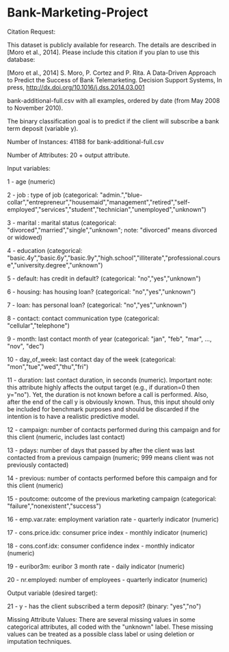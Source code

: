 # Bank-Marketing-Project
Citation Request:

This dataset is publicly available for research. The details are described in [Moro et al., 2014]. Please include this citation if you plan to use this database:

[Moro et al., 2014] S. Moro, P. Cortez and P. Rita. A Data-Driven Approach to Predict the Success of Bank Telemarketing. Decision Support Systems, In press, http://dx.doi.org/10.1016/j.dss.2014.03.001

bank-additional-full.csv with all examples, ordered by date (from May 2008 to November 2010).

The binary classification goal is to predict if the client will subscribe a bank term deposit (variable y).

Number of Instances: 41188 for bank-additional-full.csv

Number of Attributes: 20 + output attribute.

Input variables:

1 - age (numeric)

2 - job : type of job (categorical: "admin.","blue-collar","entrepreneur","housemaid","management","retired","self-employed","services","student","technician","unemployed","unknown")

3 - marital : marital status (categorical: "divorced","married","single","unknown"; note: "divorced" means divorced or widowed)

4 - education (categorical: "basic.4y","basic.6y","basic.9y","high.school","illiterate","professional.course","university.degree","unknown")

5 - default: has credit in default? (categorical: "no","yes","unknown")

6 - housing: has housing loan? (categorical: "no","yes","unknown")

7 - loan: has personal loan? (categorical: "no","yes","unknown")

8 - contact: contact communication type (categorical: "cellular","telephone")

9 - month: last contact month of year (categorical: "jan", "feb", "mar", ..., "nov", "dec")

10 - day_of_week: last contact day of the week (categorical: "mon","tue","wed","thu","fri")

11 - duration: last contact duration, in seconds (numeric). Important note: this attribute highly affects the output target (e.g., if duration=0 then y="no"). Yet, the duration is not known before a call is performed. Also, after the end of the call y is obviously known. Thus, this input should only be included for benchmark purposes and should be discarded if the intention is to have a realistic predictive model.

12 - campaign: number of contacts performed during this campaign and for this client (numeric, includes last contact)

13 - pdays: number of days that passed by after the client was last contacted from a previous campaign (numeric; 999 means client was not previously contacted)

14 - previous: number of contacts performed before this campaign and for this client (numeric)

15 - poutcome: outcome of the previous marketing campaign (categorical: "failure","nonexistent","success")

16 - emp.var.rate: employment variation rate - quarterly indicator (numeric)

17 - cons.price.idx: consumer price index - monthly indicator (numeric)

18 - cons.conf.idx: consumer confidence index - monthly indicator (numeric)

19 - euribor3m: euribor 3 month rate - daily indicator (numeric)

20 - nr.employed: number of employees - quarterly indicator (numeric)

Output variable (desired target):

21 - y - has the client subscribed a term deposit? (binary: "yes","no")

Missing Attribute Values: There are several missing values in some categorical attributes, all coded with the "unknown" label. These missing values can be treated as a possible class label or using deletion or imputation techniques.
